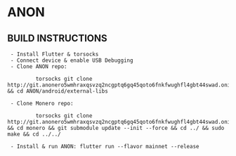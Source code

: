 # ANON


## BUILD INSTRUCTIONS

     - Install Flutter & torsocks
     - Connect device & enable USB Debugging
     - Clone ANON repo:

             torsocks git clone http://git.anonero5wmhraxqsvzq2ncgptq6gq45qoto6fnkfwughfl4gbt44swad.onion/ANONERO/ANON.git && cd ANON/android/external-libs

     - Clone Monero repo:

             torsocks git clone http://git.anonero5wmhraxqsvzq2ncgptq6gq45qoto6fnkfwughfl4gbt44swad.onion/ANONERO/monero.git && cd monero && git submodule update --init --force && cd ../ && sudo make && cd ../../

     - Install & run ANON: flutter run --flavor mainnet --release